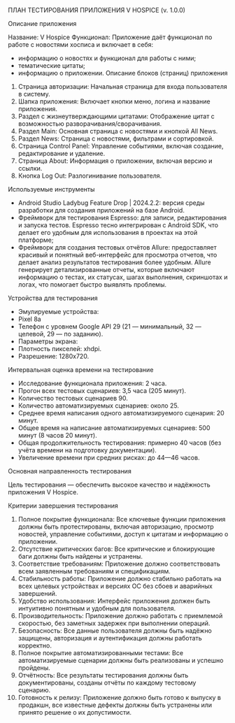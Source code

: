 ПЛАН ТЕСТИРОВАНИЯ ПРИЛОЖЕНИЯ V HOSPICE (v. 1.0.0)

Описание приложения

Название: V Hospice 
Функционал: 
Приложение даёт функционал по работе с новостями хосписа и включает в себя:
-	информацию о новостях и функционал для работы с ними;
- тематические цитаты;
-	информацию о приложении.
Описание блоков (страниц) приложения
1.	Страница авторизации: Начальная страница для входа пользователя в систему.
2.	Шапка приложения: Включает кнопки меню, логина и название приложения.
3.	Раздел с жизнеутверждающими цитатами: Отображение цитат с возможностью разворачивания/сворачивания.
4.	Раздел Main: Основная страница с новостями и кнопкой All News.
5.	Раздел News: Страница с новостями, фильтрами и сортировкой.
6.	Страница Control Panel: Управление событиями, включая создание, редактирование и удаление.
7.	Страница About: Информация о приложении, включая версию и ссылки.
8.	Кнопка Log Out: Разлогинивание пользователя.

Используемые инструменты
-	Android Studio Ladybug Feature Drop | 2024.2.2: версия среды разработки для создания приложений на базе Android.
-	Фреймворк для тестирования Espresso: для записи, редактирования и запуска тестов. Espresso тесно интегрирован с Android SDK, что делает его удобным для использования в проектах на этой платформе;
-	Фреймворк для создания тестовых отчётов Allure: предоставляет красивый и понятный веб-интерфейс для просмотра отчетов, что делает анализ результатов тестирования более удобным. Allure генерирует детализированные отчеты, которые включают информацию о тестах, их статусах, шагах выполнения, скриншотах и логах, что помогает быстро выявлять проблемы.

Устройства для тестирования

-	Эмулируемые устройства:
-	Pixel 8a 
-	Телефон с уровнем Google API 29 (21 — минимальный, 32 — целевой, 29 — по заданию).
-	Параметры экрана:
-	Плотность пикселей: xhdpi.
- Разрешение: 1280x720.

Интервальная оценка времени на тестирование

-	Исследование функционала приложения: 2 часа.
-	Прогон всех тестовых сценариев: 3,5 часа (205 минут).
-	Количество тестовых сценариев 90.
-	Количество автоматизируемых сценариев: около 25.
-	Среднее время написания одного автоматизируемого сценария: 20 минут.
-	Общее время на написание автоматизируемых сценариев: 500 минут (8 часов 20 минут).
-	Общая продолжительность тестирования: примерно 40 часов (без учёта времени на подготовку документации).
-	Увеличение времени при средних рисках: до 44—46 часов.
	
Основная направленность тестирования

Цель тестирования — обеспечить высокое качество и надёжность приложения V Hospice. 

Критерии завершения тестирования

1.	Полное покрытие функционала: Все ключевые функции приложения должны быть протестированы, включая авторизацию, просмотр новостей, управление событиями, доступ к цитатам и информацию о приложении.
2.	Отсутствие критических багов: Все критические и блокирующие баги должны быть найдены и устранены.
3.	Соответствие требованиям: Приложение должно соответствовать всем заявленным требованиям и спецификациям.
4.	Стабильность работы: Приложение должно стабильно работать на всех целевых устройствах и версиях ОС без сбоев и аварийных завершений.
5.	Удобство использования: Интерфейс приложения должен быть интуитивно понятным и удобным для пользователя.
6.	Производительность: Приложение должно работать с приемлемой скоростью, без заметных задержек при выполнении операций.
7.	Безопасность: Все данные пользователя должны быть надёжно защищены, авторизация и аутентификация должны работать корректно.
8.	Полное покрытие автоматизированными тестами: Все автоматизируемые сценарии должны быть реализованы и успешно пройдены.
9.	Отчётность: Все результаты тестирования должны быть документированы, созданы отчёты по каждому тестовому сценарию.
10.	Готовность к релизу: Приложение должно быть готово к выпуску в продакшн, все известные дефекты должны быть устранены или принято решение о их допустимости.



